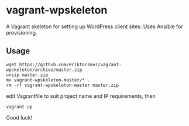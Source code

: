 # vagrant-wpskeleton
A Vagrant skeleton for setting up WordPress client sites. Uses Ansible for provisioning.

## Usage

    wget https://github.com/eriktorsner/vagrant-wpskeleton/archive/master.zip
    unzip master.zip
    mv vagrant-wpskeleton-master/* .
    rm -rf vagrant-wpskeleton-master master.zip

edit Vagrantfile to suit project name and IP requirements, then

    vagrant up
  
Good luck!
